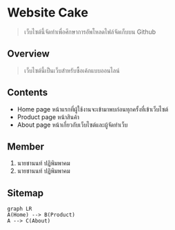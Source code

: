 # Website Cake
> เว็บไซต์นี้จัดทำเพื่อศึกษาการอัพโหลดไฟล์จัดเก็บบน Github

## Overview
> เว็บไซต์นี้เป็นเว็บสำหรับซื้อเค้กแบบออนไลน์

## Contents
 - Home page
 หน้าแรกที่ผู้ใช้งานจะเข้ามาพบก่อนทุกครั้งที่เข้าเว็บไซต์
 - Product page
 หน้าสินค้า
 - About page
 หน้าเกี่ยวกับเว็บไซต์และผู้จัดทำเว็บ

## Member
 1. นายชานนท์ ปฏิพิมพาคม
 2. นายชานนท์ ปฏิพิมพาคม

## Sitemap
```mermaid
graph LR
A(Home) --> B(Product)
A --> C(About)
```
